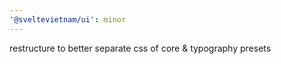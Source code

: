 ```yaml
---
'@sveltevietnam/ui': minor
---
```


restructure to better separate css of core & typography presets
